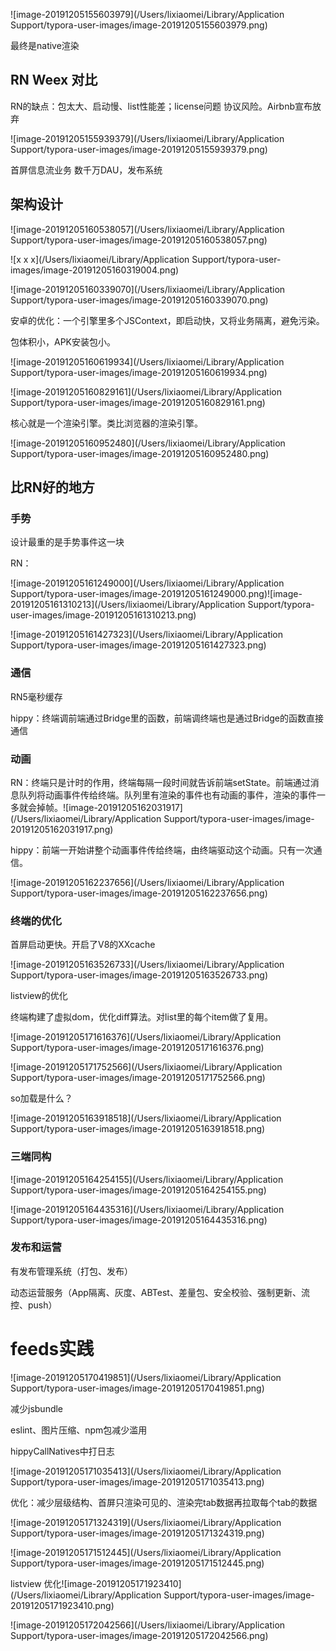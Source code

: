 ![image-20191205155603979](/Users/lixiaomei/Library/Application Support/typora-user-images/image-20191205155603979.png)

最终是native渲染

## RN Weex 对比

RN的缺点：包太大、启动慢、list性能差；license问题 协议风险。Airbnb宣布放弃

![image-20191205155939379](/Users/lixiaomei/Library/Application Support/typora-user-images/image-20191205155939379.png)

首屏信息流业务 数千万DAU，发布系统

## 架构设计

![image-20191205160538057](/Users/lixiaomei/Library/Application Support/typora-user-images/image-20191205160538057.png)

![x x x](/Users/lixiaomei/Library/Application Support/typora-user-images/image-20191205160319004.png)

![image-20191205160339070](/Users/lixiaomei/Library/Application Support/typora-user-images/image-20191205160339070.png)

安卓的优化：一个引擎里多个JSContext，即启动快，又将业务隔离，避免污染。

包体积小，APK安装包小。

![image-20191205160619934](/Users/lixiaomei/Library/Application Support/typora-user-images/image-20191205160619934.png)

![image-20191205160829161](/Users/lixiaomei/Library/Application Support/typora-user-images/image-20191205160829161.png)

核心就是一个渲染引擎。类比浏览器的渲染引擎。

![image-20191205160952480](/Users/lixiaomei/Library/Application Support/typora-user-images/image-20191205160952480.png)

## 比RN好的地方

### 手势

设计最重的是手势事件这一块

RN：

![image-20191205161249000](/Users/lixiaomei/Library/Application Support/typora-user-images/image-20191205161249000.png)![image-20191205161310213](/Users/lixiaomei/Library/Application Support/typora-user-images/image-20191205161310213.png)

![image-20191205161427323](/Users/lixiaomei/Library/Application Support/typora-user-images/image-20191205161427323.png)

### 通信

RN5毫秒缓存

hippy：终端调前端通过Bridge里的函数，前端调终端也是通过Bridge的函数直接通信

### 动画

RN：终端只是计时的作用，终端每隔一段时间就告诉前端setState。前端通过消息队列将动画事件传给终端。队列里有渲染的事件也有动画的事件，渲染的事件一多就会掉帧。![image-20191205162031917](/Users/lixiaomei/Library/Application Support/typora-user-images/image-20191205162031917.png)

hippy：前端一开始讲整个动画事件传给终端，由终端驱动这个动画。只有一次通信。

![image-20191205162237656](/Users/lixiaomei/Library/Application Support/typora-user-images/image-20191205162237656.png)



### 终端的优化

首屏启动更快。开启了V8的XXcache

![image-20191205163526733](/Users/lixiaomei/Library/Application Support/typora-user-images/image-20191205163526733.png)

listview的优化

终端构建了虚拟dom，优化diff算法。对list里的每个item做了复用。

![image-20191205171616376](/Users/lixiaomei/Library/Application Support/typora-user-images/image-20191205171616376.png)

![image-20191205171752566](/Users/lixiaomei/Library/Application Support/typora-user-images/image-20191205171752566.png)

so加载是什么？

![image-20191205163918518](/Users/lixiaomei/Library/Application Support/typora-user-images/image-20191205163918518.png) 



### 三端同构

![image-20191205164254155](/Users/lixiaomei/Library/Application Support/typora-user-images/image-20191205164254155.png)

![image-20191205164435316](/Users/lixiaomei/Library/Application Support/typora-user-images/image-20191205164435316.png)



### 发布和运营

有发布管理系统（打包、发布）

动态运营服务（App隔离、灰度、ABTest、差量包、安全校验、强制更新、流控、push）



# feeds实践

![image-20191205170419851](/Users/lixiaomei/Library/Application Support/typora-user-images/image-20191205170419851.png)

减少jsbundle

eslint、图片压缩、npm包减少滥用

hippyCallNatives中打日志

![image-20191205171035413](/Users/lixiaomei/Library/Application Support/typora-user-images/image-20191205171035413.png)

优化：减少层级结构、首屏只渲染可见的、渲染完tab数据再拉取每个tab的数据

![image-20191205171324319](/Users/lixiaomei/Library/Application Support/typora-user-images/image-20191205171324319.png)

![image-20191205171512445](/Users/lixiaomei/Library/Application Support/typora-user-images/image-20191205171512445.png)



listview 优化![image-20191205171923410](/Users/lixiaomei/Library/Application Support/typora-user-images/image-20191205171923410.png)

![image-20191205172042566](/Users/lixiaomei/Library/Application Support/typora-user-images/image-20191205172042566.png)